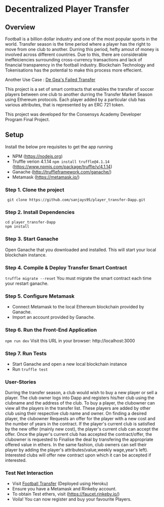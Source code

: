 # Decentralized Player Transfer  

## Overview

Football is a billion dollar industry and one of the most popular sports in the world. Transfer season is the time period where a player
has the right to move from one club to another. Durring this period, hefty amout of money is involved across different countries.
Due to this, there are considerable ineffeiciencies surrounding cross-currency transactions and lack of financial transparency in the football 
industry. Blockchain Technology and Tokenisations has the potential to make this process more effecient.

Another Use Case : [De Gea's Failed Transfer](https://www.gqmiddleeast.com/top-football-clubs-set-to-embrace-blockchain-technology)

This project is a set of smart contracts that enables the transfer of soccer players between one club to another 
durring the Transfer Market Season using Ethereum protocols. 
Each player added by a particular club has various attributes, that is represented by an ERC 721 token. 

This project was developed for the Consensys Academy Developer Program Final Project.

## Setup

Install the below pre requisites to get the app running

- NPM (https://nodejs.org)
- Truffle verion 4.1.14  `npm install truffle@4.1.14` (https://www.npmjs.com/package/truffle/v/4.1.14)
- Ganache  (http://truffleframework.com/ganache/)
- Metamask (https://metamask.io/)


### Step 1. Clone the project
```  git clone https://github.com/sanjays95/player_transfer-Dapp.git ```

### Step 2. Install Dependencies
```
cd player_transfer-Dapp
npm install
```
### Step 3. Start Ganache
Open Ganache that you downloaded and installed. This will start your local blockchain instance.

### Step 4. Compile & Deploy Transfer Smart Contract
`truffle migrate --reset` You must migrate the smart contract each time your restart ganache.

### Step 5. Configure Metamask
- Connect Metamask to the local Ethereum blockchain provided by Ganache.
- Import an account provided by Ganache.

### Step 6. Run the Front-End Application
`npm run dev` Visit this URL in your browser: http://localhost:3000

### Step 7. Run Tests
- Start Ganache and open a new local blockchain instance
- Run `truffle test`

### User-Stories
Durring the transfer season, a club would wish to buy a new player or sell a player. The club owner logs into Dapp and registers his/her club 
using the clubname and the address of the club. To buy a player, the clubowner can view all the players in the transfer list. These players 
are added by other club using their respective club name and owner. On finding a desired player, the clubowner Requests an offer for the player 
with a new cost and the number of years in the contract. If the player's current club is satisfied by the new offer (mainly new cost), the player's 
current club can accept the offer. Once the player's current club has accepted the contract/offer, the clubowner is requested to Finalise the deal by 
transfering the appropriate offered value in ethers. 
In the same fashion, club owners can sell their player by adding the player's attributes(value,weekly wage,year's left). Interested clubs will offer 
new contract upon which it can be accepted if interested.

### Test Net Interaction

- Visit [Football Transfer](https://soccer-playertransfer.herokuapp.com/) (Deployed using Heroku)
- Ensure you have a Metamask and Rinkeby account.
- To obtain Test ethers, visit (https://faucet.rinkeby.io/)
- Voila! You can now register and buy your favourite Players.